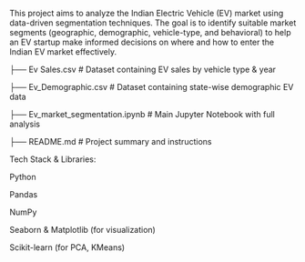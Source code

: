 This project aims to analyze the Indian Electric Vehicle (EV) market using data-driven segmentation techniques. The goal is to identify suitable market segments (geographic, demographic, vehicle-type, and behavioral) to help an EV startup make informed decisions on where and how to enter the Indian EV market effectively.

├── Ev Sales.csv                  # Dataset containing EV sales by vehicle type & year

├── Ev_Demographic.csv           # Dataset containing state-wise demographic EV data

├── Ev_market_segmentation.ipynb # Main Jupyter Notebook with full analysis

├── README.md                    # Project summary and instructions

Tech Stack & Libraries:

Python 

Pandas

NumPy

Seaborn & Matplotlib (for visualization)

Scikit-learn (for PCA, KMeans)
